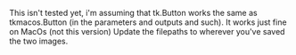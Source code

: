 This isn't tested yet, i'm assuming that tk.Button works the same as tkmacos.Button (in the parameters and outputs and such).
It works just fine on MacOs (not this version)
Update the filepaths to wherever you've saved the two images.

